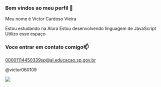 ### Bem vindos ao meu perfil 🦈

Meu nome é Victor Cardoso Vieira

Estou estudando na Alura
Estou desenvolvendo linguagem de JavaScript
Utilizo esse espaço 

### Voce entrar em contato comigo📫

00001114450339sp@al.educacao.sp.gov.br

@victor060109

![](https://media1.tenor.com/m/sVNJVh_aqw8AAAAC/shark-finding-nemo.gif)
